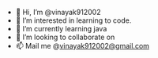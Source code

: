 - 👋 Hi, I’m @vinayak912002
- 👀 I’m interested in learning to code.
- 🌱 I’m currently learning java
- 💞️ I’m looking to collaborate on 
- 📫 Mail me @vinayak912002@gmail.com

<!---
vinayak912002/vinayak912002 is a ✨ special ✨ repository because its `README.md` (this file) appears on your GitHub profile.
You can click the Preview link to take a look at your changes.
--->
